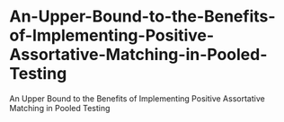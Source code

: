 # An-Upper-Bound-to-the-Benefits-of-Implementing-Positive-Assortative-Matching-in-Pooled-Testing
An Upper Bound to the Benefits of Implementing Positive Assortative Matching in Pooled Testing
